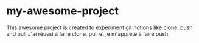 # my-awesome-project
 This awesome project is created to experiment git notions like clone, push and pull
 J'ai réussi à faire clone, pull et je m'apprête à faire push

